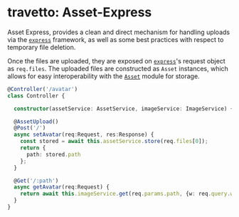 travetto: Asset-Express
===

Asset Express, provides a clean and direct mechanism for handling uploads via the [`express`](https://expressjs.com) framework, as well as some best practices with respect to temporary file deletion.

Once the files are uploaded, they are exposed on [`express`](https://expressjs.com)'s request object as `req.files`. The uploaded files are constructed as `Asset` instances, which allows for easy interoperability with the [`Asset`](https://github.com/travetto/asset) module for storage.

```typescript
@Controller('/avatar')
class Controller {

  constructor(assetService: AssetService, imageService: ImageService) {}

  @AssetUpload()
  @Post('/')
  async setAvatar(req:Request, res:Response) {
    const stored = await this.assetService.store(req.files[0]);
    return {
      path: stored.path
    };
  }

  @Get('/:path')
  async getAvatar(req:Request) {
    return await this.imageService.get(req.params.path, {w: req.query.w, h: req.query.h});
  }
}
```

